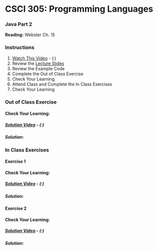# CSCI 305: Programming Languages

### Java Part 2

**Reading:** Webster Ch. 15

### Instructions
1. [Watch This Video]() - (:)
2. Review the [Lecture Slides](slides/Lecture28.pdf)
3. Review the Example Code
4. Complete the Out of Class Exercise
5. Check Your Learning
6. Attend Class and Complete the In Class Exercises
7. Check Your Learning

### Out of Class Exercise

#### Check Your Learning:

##### [Solution Video]() - (:)

##### Solution:

### In Class Exercises

#### Exercise 1

#### Check Your Learning:

##### [Solution Video]() - (:)

##### Solution:

#### Exercise 2

#### Check Your Learning:

##### [Solution Video]() - (:)

##### Solution:

